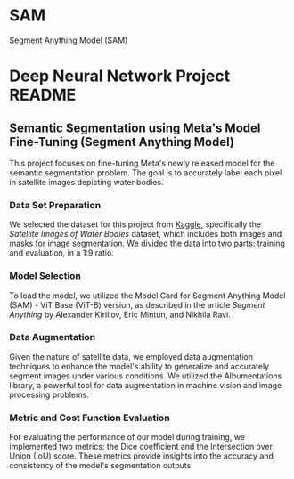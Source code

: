 # SAM
Segment Anything Model (SAM)
# Deep Neural Network Project README

## Semantic Segmentation using Meta's Model Fine-Tuning (Segment Anything Model)

This project focuses on fine-tuning Meta's newly released model for the semantic segmentation problem. The goal is to accurately label each pixel in satellite images depicting water bodies.

### Data Set Preparation

We selected the dataset for this project from [Kaggle](https://www.kaggle.com/datasets/franciscoescobar/satellite-images-of-water-bodies), specifically the *Satellite Images of Water Bodies* dataset, which includes both images and masks for image segmentation. We divided the data into two parts: training and evaluation, in a 1:9 ratio.

### Model Selection

To load the model, we utilized the Model Card for Segment Anything Model (SAM) - ViT Base (ViT-B) version, as described in the article *Segment Anything* by Alexander Kirillov, Eric Mintun, and Nikhila Ravi.

### Data Augmentation

Given the nature of satellite data, we employed data augmentation techniques to enhance the model's ability to generalize and accurately segment images under various conditions. We utilized the Albumentations library, a powerful tool for data augmentation in machine vision and image processing problems.

### Metric and Cost Function Evaluation

For evaluating the performance of our model during training, we implemented two metrics: the Dice coefficient and the Intersection over Union (IoU) score. These metrics provide insights into the accuracy and consistency of the model's segmentation outputs.

